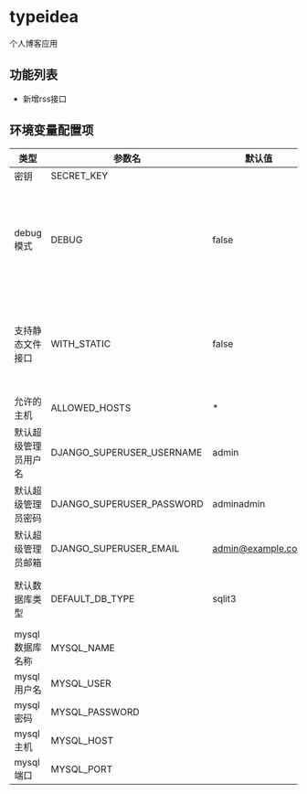 # typeidea

个人博客应用

## 功能列表

- 新增rss接口

## 环境变量配置项

|类型|参数名|默认值|描述|
|---|-----|-----|----|
|密钥|SECRET_KEY|||
|debug模式|DEBUG|false|是否开启debug模式，生产环境建议禁止开启|
|支持静态文件接口|WITH_STATIC|false|不使用nginx代理静态文件，需要设置为true|
|允许的主机|ALLOWED_HOSTS|*||
|默认超级管理员用户名|DJANGO_SUPERUSER_USERNAME|admin||
|默认超级管理员密码|DJANGO_SUPERUSER_PASSWORD|adminadmin||
|默认超级管理员邮箱|DJANGO_SUPERUSER_EMAIL|admin@example.com||
|默认数据库类型|DEFAULT_DB_TYPE|sqlit3|未配置默认使用sqlite3|
|mysql数据库名称|MYSQL_NAME|||
|mysql用户名|MYSQL_USER|||
|mysql密码|MYSQL_PASSWORD|||
|mysql主机|MYSQL_HOST|||
|mysql端口|MYSQL_PORT|||
